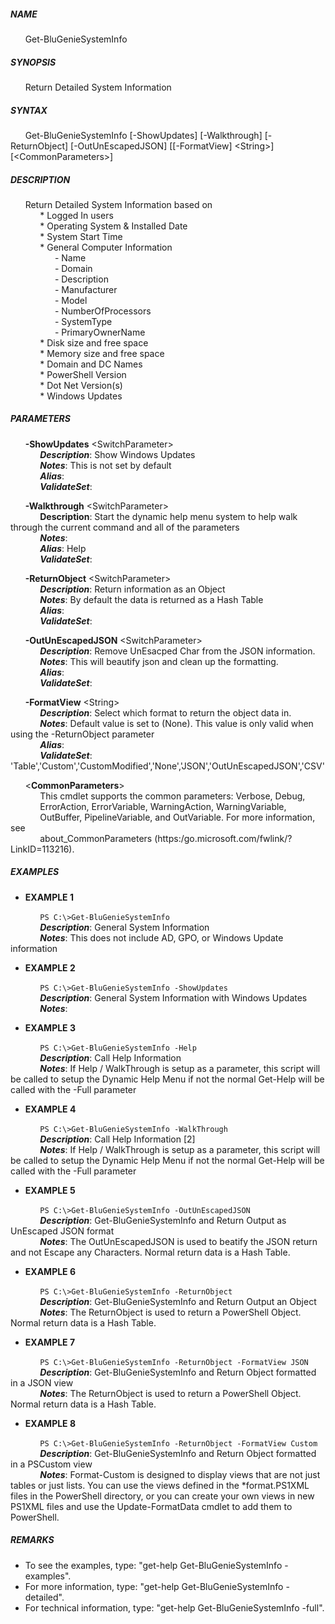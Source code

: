 
##### NAME
&nbsp;&nbsp;&nbsp;&nbsp;&nbsp;&nbsp;Get-BluGenieSystemInfo

##### SYNOPSIS
&nbsp;&nbsp;&nbsp;&nbsp;&nbsp;&nbsp;Return Detailed System Information

##### SYNTAX
&nbsp;&nbsp;&nbsp;&nbsp;&nbsp;&nbsp;Get-BluGenieSystemInfo \[-ShowUpdates\] \[-Walkthrough\] \[-ReturnObject\] \[-OutUnEscapedJSON\] \[\[-FormatView\] \<String>\] \[\<CommonParameters>\]

##### DESCRIPTION
&nbsp;&nbsp;&nbsp;&nbsp;&nbsp;&nbsp;Return Detailed System Information based on  
&nbsp;&nbsp;&nbsp;&nbsp;&nbsp;&nbsp;&nbsp;&nbsp;&nbsp;&nbsp;&nbsp;&nbsp;* Logged In users  
&nbsp;&nbsp;&nbsp;&nbsp;&nbsp;&nbsp;&nbsp;&nbsp;&nbsp;&nbsp;&nbsp;&nbsp;* Operating System & Installed Date  
&nbsp;&nbsp;&nbsp;&nbsp;&nbsp;&nbsp;&nbsp;&nbsp;&nbsp;&nbsp;&nbsp;&nbsp;* System Start Time  
&nbsp;&nbsp;&nbsp;&nbsp;&nbsp;&nbsp;&nbsp;&nbsp;&nbsp;&nbsp;&nbsp;&nbsp;* General Computer Information    
&nbsp;&nbsp;&nbsp;&nbsp;&nbsp;&nbsp;&nbsp;&nbsp;&nbsp;&nbsp;&nbsp;&nbsp;&nbsp;&nbsp;&nbsp;&nbsp;&nbsp;&nbsp;- Name  
&nbsp;&nbsp;&nbsp;&nbsp;&nbsp;&nbsp;&nbsp;&nbsp;&nbsp;&nbsp;&nbsp;&nbsp;&nbsp;&nbsp;&nbsp;&nbsp;&nbsp;&nbsp;- Domain  
&nbsp;&nbsp;&nbsp;&nbsp;&nbsp;&nbsp;&nbsp;&nbsp;&nbsp;&nbsp;&nbsp;&nbsp;&nbsp;&nbsp;&nbsp;&nbsp;&nbsp;&nbsp;- Description  
&nbsp;&nbsp;&nbsp;&nbsp;&nbsp;&nbsp;&nbsp;&nbsp;&nbsp;&nbsp;&nbsp;&nbsp;&nbsp;&nbsp;&nbsp;&nbsp;&nbsp;&nbsp;- Manufacturer  
&nbsp;&nbsp;&nbsp;&nbsp;&nbsp;&nbsp;&nbsp;&nbsp;&nbsp;&nbsp;&nbsp;&nbsp;&nbsp;&nbsp;&nbsp;&nbsp;&nbsp;&nbsp;- Model  
&nbsp;&nbsp;&nbsp;&nbsp;&nbsp;&nbsp;&nbsp;&nbsp;&nbsp;&nbsp;&nbsp;&nbsp;&nbsp;&nbsp;&nbsp;&nbsp;&nbsp;&nbsp;- NumberOfProcessors  
&nbsp;&nbsp;&nbsp;&nbsp;&nbsp;&nbsp;&nbsp;&nbsp;&nbsp;&nbsp;&nbsp;&nbsp;&nbsp;&nbsp;&nbsp;&nbsp;&nbsp;&nbsp;- SystemType  
&nbsp;&nbsp;&nbsp;&nbsp;&nbsp;&nbsp;&nbsp;&nbsp;&nbsp;&nbsp;&nbsp;&nbsp;&nbsp;&nbsp;&nbsp;&nbsp;&nbsp;&nbsp;- PrimaryOwnerName  
&nbsp;&nbsp;&nbsp;&nbsp;&nbsp;&nbsp;&nbsp;&nbsp;&nbsp;&nbsp;&nbsp;&nbsp;* Disk size and free space  
&nbsp;&nbsp;&nbsp;&nbsp;&nbsp;&nbsp;&nbsp;&nbsp;&nbsp;&nbsp;&nbsp;&nbsp;* Memory size and free space  
&nbsp;&nbsp;&nbsp;&nbsp;&nbsp;&nbsp;&nbsp;&nbsp;&nbsp;&nbsp;&nbsp;&nbsp;* Domain and DC Names  
&nbsp;&nbsp;&nbsp;&nbsp;&nbsp;&nbsp;&nbsp;&nbsp;&nbsp;&nbsp;&nbsp;&nbsp;* PowerShell Version  
&nbsp;&nbsp;&nbsp;&nbsp;&nbsp;&nbsp;&nbsp;&nbsp;&nbsp;&nbsp;&nbsp;&nbsp;* Dot Net Version(s)  
&nbsp;&nbsp;&nbsp;&nbsp;&nbsp;&nbsp;&nbsp;&nbsp;&nbsp;&nbsp;&nbsp;&nbsp;* Windows Updates  

##### PARAMETERS
&nbsp;&nbsp;&nbsp;&nbsp;&nbsp;&nbsp;**-ShowUpdates** \<SwitchParameter>  
&nbsp;&nbsp;&nbsp;&nbsp;&nbsp;&nbsp;&nbsp;&nbsp;&nbsp;&nbsp;&nbsp;&nbsp;***Description***:  Show Windows Updates  
&nbsp;&nbsp;&nbsp;&nbsp;&nbsp;&nbsp;&nbsp;&nbsp;&nbsp;&nbsp;&nbsp;&nbsp;***Notes***: This is not set by default  
&nbsp;&nbsp;&nbsp;&nbsp;&nbsp;&nbsp;&nbsp;&nbsp;&nbsp;&nbsp;&nbsp;&nbsp;***Alias***:  
&nbsp;&nbsp;&nbsp;&nbsp;&nbsp;&nbsp;&nbsp;&nbsp;&nbsp;&nbsp;&nbsp;&nbsp;***ValidateSet***:    
  
&nbsp;&nbsp;&nbsp;&nbsp;&nbsp;&nbsp;**-Walkthrough** \<SwitchParameter>  
&nbsp;&nbsp;&nbsp;&nbsp;&nbsp;&nbsp;&nbsp;&nbsp;&nbsp;&nbsp;&nbsp;&nbsp;****Description****: Start the dynamic help menu system to help walk through the current command and all of the parameters  
&nbsp;&nbsp;&nbsp;&nbsp;&nbsp;&nbsp;&nbsp;&nbsp;&nbsp;&nbsp;&nbsp;&nbsp;***Notes***:  
&nbsp;&nbsp;&nbsp;&nbsp;&nbsp;&nbsp;&nbsp;&nbsp;&nbsp;&nbsp;&nbsp;&nbsp;***Alias***: Help  
&nbsp;&nbsp;&nbsp;&nbsp;&nbsp;&nbsp;&nbsp;&nbsp;&nbsp;&nbsp;&nbsp;&nbsp;***ValidateSet***:  
  
&nbsp;&nbsp;&nbsp;&nbsp;&nbsp;&nbsp;**-ReturnObject** \<SwitchParameter>  
&nbsp;&nbsp;&nbsp;&nbsp;&nbsp;&nbsp;&nbsp;&nbsp;&nbsp;&nbsp;&nbsp;&nbsp;***Description***: Return information as an Object  
&nbsp;&nbsp;&nbsp;&nbsp;&nbsp;&nbsp;&nbsp;&nbsp;&nbsp;&nbsp;&nbsp;&nbsp;***Notes***: By default the data is returned as a Hash Table  
&nbsp;&nbsp;&nbsp;&nbsp;&nbsp;&nbsp;&nbsp;&nbsp;&nbsp;&nbsp;&nbsp;&nbsp;***Alias***:  
&nbsp;&nbsp;&nbsp;&nbsp;&nbsp;&nbsp;&nbsp;&nbsp;&nbsp;&nbsp;&nbsp;&nbsp;***ValidateSet***:  
  
&nbsp;&nbsp;&nbsp;&nbsp;&nbsp;&nbsp;**-OutUnEscapedJSON** \<SwitchParameter>  
&nbsp;&nbsp;&nbsp;&nbsp;&nbsp;&nbsp;&nbsp;&nbsp;&nbsp;&nbsp;&nbsp;&nbsp;***Description***: Remove UnEsacped Char from the JSON information.  
&nbsp;&nbsp;&nbsp;&nbsp;&nbsp;&nbsp;&nbsp;&nbsp;&nbsp;&nbsp;&nbsp;&nbsp;***Notes***: This will beautify json and clean up the formatting.  
&nbsp;&nbsp;&nbsp;&nbsp;&nbsp;&nbsp;&nbsp;&nbsp;&nbsp;&nbsp;&nbsp;&nbsp;***Alias***:  
&nbsp;&nbsp;&nbsp;&nbsp;&nbsp;&nbsp;&nbsp;&nbsp;&nbsp;&nbsp;&nbsp;&nbsp;***ValidateSet***:  
  
&nbsp;&nbsp;&nbsp;&nbsp;&nbsp;&nbsp;**-FormatView** \<String>  
&nbsp;&nbsp;&nbsp;&nbsp;&nbsp;&nbsp;&nbsp;&nbsp;&nbsp;&nbsp;&nbsp;&nbsp;***Description***: Select which format to return the object data in.  
&nbsp;&nbsp;&nbsp;&nbsp;&nbsp;&nbsp;&nbsp;&nbsp;&nbsp;&nbsp;&nbsp;&nbsp;***Notes***: Default value is set to (None).  This value is only valid when using the -ReturnObject parameter  
&nbsp;&nbsp;&nbsp;&nbsp;&nbsp;&nbsp;&nbsp;&nbsp;&nbsp;&nbsp;&nbsp;&nbsp;***Alias***:  
&nbsp;&nbsp;&nbsp;&nbsp;&nbsp;&nbsp;&nbsp;&nbsp;&nbsp;&nbsp;&nbsp;&nbsp;***ValidateSet***: 'Table','Custom','CustomModified','None','JSON','OutUnEscapedJSON','CSV'  
  
&nbsp;&nbsp;&nbsp;&nbsp;&nbsp;&nbsp;\<**CommonParameters**\>  
&nbsp;&nbsp;&nbsp;&nbsp;&nbsp;&nbsp;&nbsp;&nbsp;&nbsp;&nbsp;&nbsp;&nbsp;This cmdlet supports the common parameters: Verbose, Debug,  
&nbsp;&nbsp;&nbsp;&nbsp;&nbsp;&nbsp;&nbsp;&nbsp;&nbsp;&nbsp;&nbsp;&nbsp;ErrorAction, ErrorVariable, WarningAction, WarningVariable,  
&nbsp;&nbsp;&nbsp;&nbsp;&nbsp;&nbsp;&nbsp;&nbsp;&nbsp;&nbsp;&nbsp;&nbsp;OutBuffer, PipelineVariable, and OutVariable. For more information, see  
&nbsp;&nbsp;&nbsp;&nbsp;&nbsp;&nbsp;&nbsp;&nbsp;&nbsp;&nbsp;&nbsp;&nbsp;about_CommonParameters (https:/go.microsoft.com/fwlink/?LinkID=113216).

##### EXAMPLES
  * **EXAMPLE 1**

&nbsp;&nbsp;&nbsp;&nbsp;&nbsp;&nbsp;&nbsp;&nbsp;&nbsp;&nbsp;&nbsp;&nbsp;`PS C:\>Get-BluGenieSystemInfo`  
&nbsp;&nbsp;&nbsp;&nbsp;&nbsp;&nbsp;&nbsp;&nbsp;&nbsp;&nbsp;&nbsp;&nbsp;***Description***: General System Information  
&nbsp;&nbsp;&nbsp;&nbsp;&nbsp;&nbsp;&nbsp;&nbsp;&nbsp;&nbsp;&nbsp;&nbsp;***Notes***: This does not include AD, GPO, or Windows Update information

  * **EXAMPLE 2**

&nbsp;&nbsp;&nbsp;&nbsp;&nbsp;&nbsp;&nbsp;&nbsp;&nbsp;&nbsp;&nbsp;&nbsp;`PS C:\>Get-BluGenieSystemInfo -ShowUpdates`  
&nbsp;&nbsp;&nbsp;&nbsp;&nbsp;&nbsp;&nbsp;&nbsp;&nbsp;&nbsp;&nbsp;&nbsp;***Description***: General System Information with Windows Updates  
&nbsp;&nbsp;&nbsp;&nbsp;&nbsp;&nbsp;&nbsp;&nbsp;&nbsp;&nbsp;&nbsp;&nbsp;***Notes***:

  * **EXAMPLE 3**

&nbsp;&nbsp;&nbsp;&nbsp;&nbsp;&nbsp;&nbsp;&nbsp;&nbsp;&nbsp;&nbsp;&nbsp;`PS C:\>Get-BluGenieSystemInfo -Help`  
&nbsp;&nbsp;&nbsp;&nbsp;&nbsp;&nbsp;&nbsp;&nbsp;&nbsp;&nbsp;&nbsp;&nbsp;***Description***: Call Help Information  
&nbsp;&nbsp;&nbsp;&nbsp;&nbsp;&nbsp;&nbsp;&nbsp;&nbsp;&nbsp;&nbsp;&nbsp;***Notes***: If Help / WalkThrough is setup as a parameter, this script will be called to setup the Dynamic Help Menu if not the normal Get-Help will be called with the -Full parameter

* **EXAMPLE 4**

&nbsp;&nbsp;&nbsp;&nbsp;&nbsp;&nbsp;&nbsp;&nbsp;&nbsp;&nbsp;&nbsp;&nbsp;`PS C:\>Get-BluGenieSystemInfo -WalkThrough`  
&nbsp;&nbsp;&nbsp;&nbsp;&nbsp;&nbsp;&nbsp;&nbsp;&nbsp;&nbsp;&nbsp;&nbsp;***Description***: Call Help Information [2]  
&nbsp;&nbsp;&nbsp;&nbsp;&nbsp;&nbsp;&nbsp;&nbsp;&nbsp;&nbsp;&nbsp;&nbsp;***Notes***: If Help / WalkThrough is setup as a parameter, this script will be called to setup the Dynamic Help Menu if not the normal Get-Help will be called with the -Full parameter

* **EXAMPLE 5**

&nbsp;&nbsp;&nbsp;&nbsp;&nbsp;&nbsp;&nbsp;&nbsp;&nbsp;&nbsp;&nbsp;&nbsp;`PS C:\>Get-BluGenieSystemInfo -OutUnEscapedJSON`  
&nbsp;&nbsp;&nbsp;&nbsp;&nbsp;&nbsp;&nbsp;&nbsp;&nbsp;&nbsp;&nbsp;&nbsp;***Description***: Get-BluGenieSystemInfo and Return Output as UnEscaped JSON format  
&nbsp;&nbsp;&nbsp;&nbsp;&nbsp;&nbsp;&nbsp;&nbsp;&nbsp;&nbsp;&nbsp;&nbsp;***Notes***:  The OutUnEscapedJSON is used to beatify the JSON return and not Escape any Characters.  Normal return data is a Hash Table.

* **EXAMPLE 6**

&nbsp;&nbsp;&nbsp;&nbsp;&nbsp;&nbsp;&nbsp;&nbsp;&nbsp;&nbsp;&nbsp;&nbsp;`PS C:\>Get-BluGenieSystemInfo -ReturnObject`  
&nbsp;&nbsp;&nbsp;&nbsp;&nbsp;&nbsp;&nbsp;&nbsp;&nbsp;&nbsp;&nbsp;&nbsp;***Description***: Get-BluGenieSystemInfo and Return Output an Object  
&nbsp;&nbsp;&nbsp;&nbsp;&nbsp;&nbsp;&nbsp;&nbsp;&nbsp;&nbsp;&nbsp;&nbsp;***Notes***:  The ReturnObject is used to return a PowerShell Object.  Normal return data is a Hash Table.

* **EXAMPLE 7**

&nbsp;&nbsp;&nbsp;&nbsp;&nbsp;&nbsp;&nbsp;&nbsp;&nbsp;&nbsp;&nbsp;&nbsp;`PS C:\>Get-BluGenieSystemInfo -ReturnObject -FormatView JSON`  
&nbsp;&nbsp;&nbsp;&nbsp;&nbsp;&nbsp;&nbsp;&nbsp;&nbsp;&nbsp;&nbsp;&nbsp;***Description***: Get-BluGenieSystemInfo and Return Object formatted in a JSON view  
&nbsp;&nbsp;&nbsp;&nbsp;&nbsp;&nbsp;&nbsp;&nbsp;&nbsp;&nbsp;&nbsp;&nbsp;***Notes***:  The ReturnObject is used to return a PowerShell Object.  Normal return data is a Hash Table.

* **EXAMPLE 8**

&nbsp;&nbsp;&nbsp;&nbsp;&nbsp;&nbsp;&nbsp;&nbsp;&nbsp;&nbsp;&nbsp;&nbsp;`PS C:\>Get-BluGenieSystemInfo -ReturnObject -FormatView Custom`  
&nbsp;&nbsp;&nbsp;&nbsp;&nbsp;&nbsp;&nbsp;&nbsp;&nbsp;&nbsp;&nbsp;&nbsp;***Description***: Get-BluGenieSystemInfo and Return Object formatted in a PSCustom view  
&nbsp;&nbsp;&nbsp;&nbsp;&nbsp;&nbsp;&nbsp;&nbsp;&nbsp;&nbsp;&nbsp;&nbsp;***Notes***:  Format-Custom is designed to display views that are not just tables or just lists. You can use the views defined in  the *format.PS1XML files in the PowerShell directory, or you can create your own views in new PS1XML files and use the Update-FormatData cmdlet to add them to PowerShell.

##### REMARKS

  * To see the examples, type: "get-help Get-BluGenieSystemInfo -examples".  
  * For more information, type: "get-help Get-BluGenieSystemInfo -detailed".  
  * For technical information, type: "get-help Get-BluGenieSystemInfo -full".




